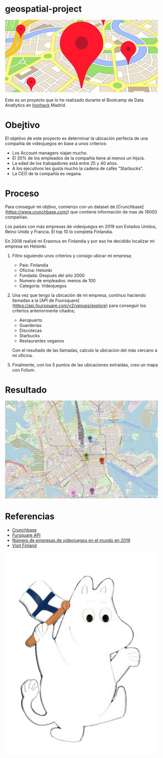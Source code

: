 # geospatial-project

![Spot](/images/spot.png)

Este es un proyecto que lo he realizado durante el Bootcamp de Data Anatlytics en [Ironhack](https://www.ironhack.com/es/data-analytics) Madrid.

# Obejtivo

El objetivo de este proyecto es determinar la ubicación perfecta de una compañía de videojuegos en base a unos criterios:

- Los Account managers viajan mucho.
- El 30% de los empleados de la compañía tiene al menos un hijo/a.
- La edad de los trabajadores está entre 25 y 40 años.
- A los ejecutivos les gusta mucho la cadena de cafés "Starbucks".
- La CEO de la compañía es vegana.

# Proceso

Para conseguir mi objtivo, comienzo con un dataset de [Crunchbase] (https://www.crunchbase.com/) que contiene información de mas de 18000 compañias. 

Los países con más empresas de videojuegos en 2019 son Estados Unidos, Reino Unido y Francia. El top 10 lo completa Finlandia. 

En 2008 realizé mi Erasmus en Finlandia y por eso he decidido localizar mi empresa en Helsinki.

1. Filtro siguiendo unos criterios y consigo ubicar mi empresa;
   - País: Finlandia
   - Oficina: Helsinki
   - Fundada: Después del año 2000
   - Numero de empleados: menos de 100
   - Categoría: Videojuegos    

2. Una vez que tengo la ubicación de mi empresa, continuo haciendo llamadas a la [API de Foursquare] (https://api.foursquare.com/v2/venues/explore) para conseguir los criterios anteriormente citados;
    -   Aeropuerto
    -   Guarderías
    -   Discotecas
    -   Starbucks
    -   Restaurantes veganos

    Con el resultado de las llamadas, calculo la ubicacíon del más cercano a mi oficina.

1. Finalmente, con los 5 puntos de las ubicaciones extraídas, creo un mapa con Folium.

# Resultado 

![Helsinki](/images/helsinki.png)

# Referencias

* [Crunchbase](https://data.crunchbase.com/docs)
* [Fursquare API](https://developer.foursquare.com/)
* [Número de empresas de videojuegos en el mundo en 2019](https://es.statista.com/estadisticas/714837/empresas-de-las-principales-industrias-del-videojuego-del-mundo/)
* [Visit Finland](https://www.visitfinland.com/es/helsinki/)


![Moomin](/images/moomin.png)

